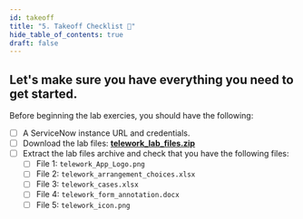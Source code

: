 ```yaml
---
id: takeoff
title: "5. Takeoff Checklist 🚀"
hide_table_of_contents: true
draft: false
---
```


## Let's make sure you have everything you need to get started.

Before beginning the lab exercies, you should have the following:

- [ ] A ServiceNow instance URL and credentials.
- [ ] Download the lab files: **[telework_lab_files.zip](../lab_files/telework_lab_files.zip)**
- [ ] Extract the lab files archive and check that you have the following files:
   - [ ] File 1: `telework_App_Logo.png`
   - [ ] File 2: `telework_arrangement_choices.xlsx`
   - [ ] File 3: `telework_cases.xlsx`
   - [ ] File 4: `telework_form_annotation.docx`
   - [ ] File 5: `telework_icon.png`